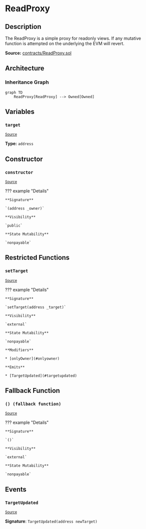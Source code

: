 # ReadProxy

## Description

The ReadProxy is a simple proxy for readonly views. If any mutative function is attempted on the underlying the EVM will revert.

**Source:** [contracts/ReadProxy.sol](https://github.com/Synthetixio/synthetix/tree/v2.32.1-beta/contracts/ReadProxy.sol)

## Architecture

### Inheritance Graph

```mermaid
graph TD
    ReadProxy[ReadProxy] --> Owned[Owned]

```

## Variables

### `target`

<sub>[Source](https://github.com/Synthetixio/synthetix/tree/v2.32.1-beta/contracts/ReadProxy.sol#L10)</sub>

**Type:** `address`

## Constructor

### `constructor`

<sub>[Source](https://github.com/Synthetixio/synthetix/tree/v2.32.1-beta/contracts/ReadProxy.sol#L12)</sub>

??? example "Details"

    **Signature**

    `(address _owner)`

    **Visibility**

    `public`

    **State Mutability**

    `nonpayable`

## Restricted Functions

### `setTarget`

<sub>[Source](https://github.com/Synthetixio/synthetix/tree/v2.32.1-beta/contracts/ReadProxy.sol#L14)</sub>

??? example "Details"

    **Signature**

    `setTarget(address _target)`

    **Visibility**

    `external`

    **State Mutability**

    `nonpayable`

    **Modifiers**

    * [onlyOwner](#onlyowner)

    **Emits**

    * [TargetUpdated](#targetupdated)

## Fallback Function

### `() (fallback function)`

<sub>[Source](https://github.com/Synthetixio/synthetix/tree/v2.32.1-beta/contracts/ReadProxy.sol#L19)</sub>

??? example "Details"

    **Signature**

    `()`

    **Visibility**

    `external`

    **State Mutability**

    `nonpayable`

## Events

### `TargetUpdated`

<sub>[Source](https://github.com/Synthetixio/synthetix/tree/v2.32.1-beta/contracts/ReadProxy.sol#L36)</sub>

**Signature**: `TargetUpdated(address newTarget)`
